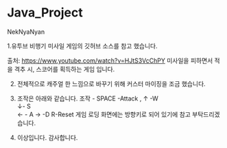 # Java_Project

NekNyaNyan




1.유투브 비행기 미사일 게임의 깃허브 소스를 참고 했습니다.


출처: https://www.youtube.com/watch?v=HJtS3VcChPY
미사일을 피하면서 적을 격추 시, 스코어를 획득하는 게임 입니다.

2. 전체적으로 캐주얼 한 느낌으로 바꾸기 위해  커스터 마이징을 조금 했습니다. 

3. 조작은 아래와 같습니다.
조작 - SPACE -Attack  , 
      ↑ -W  
      ↓- S  
      ← - A 
      →  -D
      R-Reset
게임 로딩 화면에는 방향키로 되어 있기에 참고 부탁드리겠습니다. 
     

      
5. 이상입니다. 감사합니다.  
